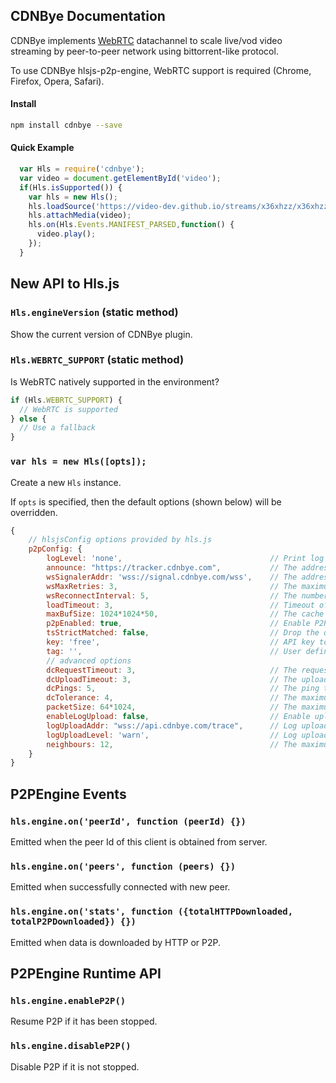 ## CDNBye Documentation

CDNBye implements [WebRTC](https://en.wikipedia.org/wiki/WebRTC) datachannel to scale live/vod video streaming by peer-to-peer network using bittorrent-like protocol.

To use CDNBye hlsjs-p2p-engine, WebRTC support is required (Chrome, Firefox, Opera, Safari).

#### Install
```bash
npm install cdnbye --save
```

#### Quick Example
```javascript
  var Hls = require('cdnbye');
  var video = document.getElementById('video');
  if(Hls.isSupported()) {
    var hls = new Hls();
    hls.loadSource('https://video-dev.github.io/streams/x36xhzz/x36xhzz.m3u8');
    hls.attachMedia(video);
    hls.on(Hls.Events.MANIFEST_PARSED,function() {
      video.play();
    });
  }
```

## New API to Hls.js

### `Hls.engineVersion` (static method)
Show the current version of CDNBye plugin.

### `Hls.WEBRTC_SUPPORT` (static method)
Is WebRTC natively supported in the environment?
```javascript
if (Hls.WEBRTC_SUPPORT) {
  // WebRTC is supported
} else {
  // Use a fallback
}
```

### `var hls = new Hls([opts]);`
Create a new `Hls` instance.

If `opts` is specified, then the default options (shown below) will be overridden.

```javascript
{
    // hlsjsConfig options provided by hls.js
    p2pConfig: {
        logLevel: 'none',                                 // Print log level(debug, info, warn, error, none，false=none, true=debug) (default='none')
        announce: "https://tracker.cdnbye.com",           // The address of tracker server
        wsSignalerAddr: 'wss://signal.cdnbye.com/wss',    // The address of signal server
        wsMaxRetries: 3,                                  // The maximum number of reconnection attempts that will be made by websocket before giving up (default=3)
        wsReconnectInterval: 5,                           // The number of seconds to delay before attempting to reconnect by websocket (default=5)
        loadTimeout: 3,                                   // Timeout of downloading by p2p (default=3)
        maxBufSize: 1024*1024*50,                         // The cache size of binary data (default=50MB)
        p2pEnabled: true,                                 // Enable P2P (default=true)
        tsStrictMatched: false,                           // Drop the query string of ts url while sharing segment to peers (default=false)
        key: 'free',                                      // API key to connected with tracker server (default=free)
        tag: '',                                          // User defined tag which is useful for observing the effect of parameters turning (default=bundle version)
        // advanced options
        dcRequestTimeout: 3,                              // The request timeout of datachannel (default=3)
        dcUploadTimeout: 3,                               // The upload timeout of datachannel (default=3)
        dcPings: 5,                                       // The ping times of datachannel (default=5)
        dcTolerance: 4,                                   // The maximum times of request timeout or errors allowed to make by peer before eliminating (default=4)
        packetSize: 64*1024,                              // The maximum package size sent by datachannel per time (default=64KB)
        enableLogUpload: false,                           // Enable upload logs to server (default=false)
        logUploadAddr: "wss://api.cdnbye.com/trace",      // Log upload address
        logUploadLevel: 'warn',                           // Log upload level(debug, info, warn, error, none) (default=warn)
        neighbours: 12,                                   // The maximum number of peers allowed to connect (default=12)                             
    }
}
```

## P2PEngine Events

### `hls.engine.on('peerId', function (peerId) {})`
Emitted when the peer Id of this client is obtained from server.

### `hls.engine.on('peers', function (peers) {})`
Emitted when successfully connected with new peer.

### `hls.engine.on('stats', function ({totalHTTPDownloaded, totalP2PDownloaded}) {})`
Emitted when data is downloaded by HTTP or P2P.

## P2PEngine Runtime API

### `hls.engine.enableP2P()`
Resume P2P if it has been stopped.

### `hls.engine.disableP2P()`
Disable P2P if it is not stopped.

